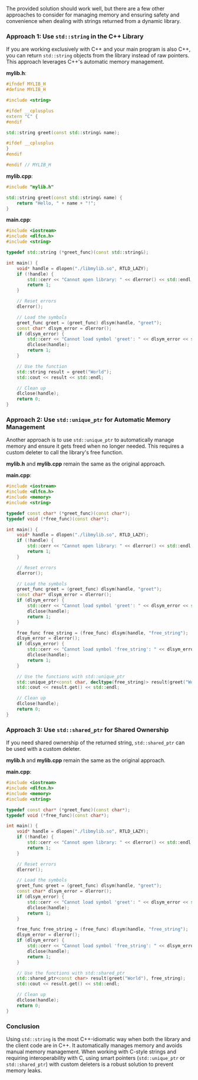 The provided solution should work well, but there are a few other approaches to consider for managing memory and ensuring safety and convenience when dealing with strings returned from a dynamic library.

### Approach 1: Use `std::string` in the C++ Library

If you are working exclusively with C++ and your main program is also C++, you can return `std::string` objects from the library instead of raw pointers. This approach leverages C++'s automatic memory management.

**mylib.h**:

```cpp
#ifndef MYLIB_H
#define MYLIB_H

#include <string>

#ifdef __cplusplus
extern "C" {
#endif

std::string greet(const std::string& name);

#ifdef __cplusplus
}
#endif

#endif // MYLIB_H
```

**mylib.cpp**:

```cpp
#include "mylib.h"

std::string greet(const std::string& name) {
    return "Hello, " + name + "!";
}
```

**main.cpp**:

```cpp
#include <iostream>
#include <dlfcn.h>
#include <string>

typedef std::string (*greet_func)(const std::string&);

int main() {
    void* handle = dlopen("./libmylib.so", RTLD_LAZY);
    if (!handle) {
        std::cerr << "Cannot open library: " << dlerror() << std::endl;
        return 1;
    }

    // Reset errors
    dlerror();

    // Load the symbols
    greet_func greet = (greet_func) dlsym(handle, "greet");
    const char* dlsym_error = dlerror();
    if (dlsym_error) {
        std::cerr << "Cannot load symbol 'greet': " << dlsym_error << std::endl;
        dlclose(handle);
        return 1;
    }

    // Use the function
    std::string result = greet("World");
    std::cout << result << std::endl;

    // Clean up
    dlclose(handle);
    return 0;
}
```

### Approach 2: Use `std::unique_ptr` for Automatic Memory Management

Another approach is to use `std::unique_ptr` to automatically manage memory and ensure it gets freed when no longer needed. This requires a custom deleter to call the library's free function.

**mylib.h** and **mylib.cpp** remain the same as the original approach.

**main.cpp**:

```cpp
#include <iostream>
#include <dlfcn.h>
#include <memory>
#include <string>

typedef const char* (*greet_func)(const char*);
typedef void (*free_func)(const char*);

int main() {
    void* handle = dlopen("./libmylib.so", RTLD_LAZY);
    if (!handle) {
        std::cerr << "Cannot open library: " << dlerror() << std::endl;
        return 1;
    }

    // Reset errors
    dlerror();

    // Load the symbols
    greet_func greet = (greet_func) dlsym(handle, "greet");
    const char* dlsym_error = dlerror();
    if (dlsym_error) {
        std::cerr << "Cannot load symbol 'greet': " << dlsym_error << std::endl;
        dlclose(handle);
        return 1;
    }

    free_func free_string = (free_func) dlsym(handle, "free_string");
    dlsym_error = dlerror();
    if (dlsym_error) {
        std::cerr << "Cannot load symbol 'free_string': " << dlsym_error << std::endl;
        dlclose(handle);
        return 1;
    }

    // Use the functions with std::unique_ptr
    std::unique_ptr<const char, decltype(free_string)> result(greet("World"), free_string);
    std::cout << result.get() << std::endl;

    // Clean up
    dlclose(handle);
    return 0;
}
```

### Approach 3: Use `std::shared_ptr` for Shared Ownership

If you need shared ownership of the returned string, `std::shared_ptr` can be used with a custom deleter.

**mylib.h** and **mylib.cpp** remain the same as the original approach.

**main.cpp**:

```cpp
#include <iostream>
#include <dlfcn.h>
#include <memory>
#include <string>

typedef const char* (*greet_func)(const char*);
typedef void (*free_func)(const char*);

int main() {
    void* handle = dlopen("./libmylib.so", RTLD_LAZY);
    if (!handle) {
        std::cerr << "Cannot open library: " << dlerror() << std::endl;
        return 1;
    }

    // Reset errors
    dlerror();

    // Load the symbols
    greet_func greet = (greet_func) dlsym(handle, "greet");
    const char* dlsym_error = dlerror();
    if (dlsym_error) {
        std::cerr << "Cannot load symbol 'greet': " << dlsym_error << std::endl;
        dlclose(handle);
        return 1;
    }

    free_func free_string = (free_func) dlsym(handle, "free_string");
    dlsym_error = dlerror();
    if (dlsym_error) {
        std::cerr << "Cannot load symbol 'free_string': " << dlsym_error << std::endl;
        dlclose(handle);
        return 1;
    }

    // Use the functions with std::shared_ptr
    std::shared_ptr<const char> result(greet("World"), free_string);
    std::cout << result.get() << std::endl;

    // Clean up
    dlclose(handle);
    return 0;
}
```

### Conclusion

Using `std::string` is the most C++-idiomatic way when both the library and the client code are in C++. It automatically manages memory and avoids manual memory management. When working with C-style strings and requiring interoperability with C, using smart pointers (`std::unique_ptr` or `std::shared_ptr`) with custom deleters is a robust solution to prevent memory leaks.
